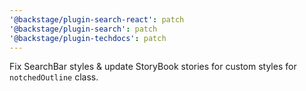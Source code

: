 ```yaml
---
'@backstage/plugin-search-react': patch
'@backstage/plugin-search': patch
'@backstage/plugin-techdocs': patch
---
```


Fix SearchBar styles & update StoryBook stories for custom styles for `notchedOutline` class.
